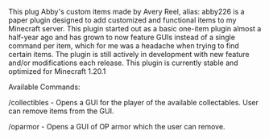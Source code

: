 This plug Abby's custom items made by Avery Reel, alias: abby226 is a paper plugin designed to add customized and functional items to my Minecraft server. This plugin started out as a basic one-item plugin almost a half-year ago and has grown to now feature GUIs instead of a single command per item, which for me was a headache when trying to find certain items. The plugin is still actively in development with new feature and/or modifications each release. This plugin is currently stable and optimized for Minecraft 1.20.1 

Available Commands:

/collectibles - Opens a GUI for the player of the available collectables. User can remove items from the GUI.

/oparmor - Opens a GUI of OP armor which the user can remove.

